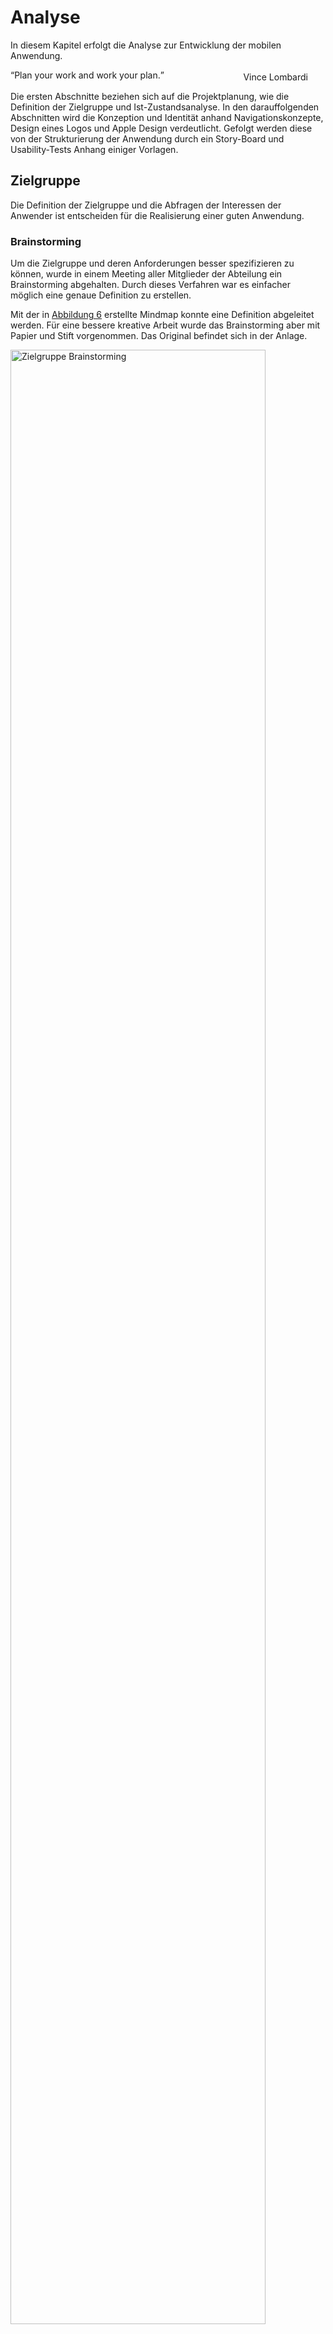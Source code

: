 # Analyse

In diesem Kapitel erfolgt die Analyse zur Entwicklung der mobilen Anwendung. 

<q>Plan your work and work your plan.</q>
<div style="text-align: right; margin-right: 2em; margin-top: -2em;">
    Vince Lombardi
</div>

Die ersten Abschnitte beziehen sich auf die Projektplanung, wie die Definition der Zielgruppe und Ist-Zustandsanalyse. In den darauffolgenden Abschnitten wird die Konzeption und Identität anhand Navigationskonzepte, Design eines Logos und Apple Design verdeutlicht. Gefolgt werden diese von der Strukturierung der Anwendung durch ein Story-Board und Usability-Tests Anhang einiger Vorlagen.

## Zielgruppe

Die Definition der Zielgruppe und die Abfragen der Interessen der Anwender ist entscheiden für die Realisierung einer guten Anwendung.

### Brainstorming

Um die Zielgruppe und deren Anforderungen besser spezifizieren zu können, wurde in einem Meeting aller Mitglieder der Abteilung ein Brainstorming abgehalten. Durch dieses Verfahren war es einfacher möglich eine genaue Definition zu erstellen.

Mit der in <a href="#zielgruppe-brainstorming">Abbildung 6</a> erstellte Mindmap konnte eine Definition abgeleitet werden. Für eine bessere kreative Arbeit wurde das Brainstorming aber mit Papier und Stift vorgenommen. Das Original befindet sich in der Anlage.

<div class="figure" id="zielgruppe-brainstorming">
	<img src="http://up.frubar.net/1756/zielgruppe-brainstorming.svg" alt="Zielgruppe Brainstorming" width="90%" />
	<p>Brainstorming mit und über die Zielgruppe</p>
</div>


### Definition

Die Zielgruppe für das Projekt umfasst Mitarbeiter einer IT Abteilung. Diese Mitarbeiter sind erfahrene IT Administratoren für die Betriebssysteme Linux und Windows. Sie sind vertraut mit der Handhabung eines Smartphones, insbesondere iPhones.

Den Benutzern ist die Verwendung von virtuellen Servern in einer Cloud-Landschaft bekannt. Die Technologie libvirt und Linux KVM im Zusammenhang mit Hardware-Virtualisierung ist ein Begriff.

## Ist-Zustandsanalyse



## Alternative Anwendungen

## Konzeption
Design, Bildschirmgröße, Apple iOS, iPhone
Navigation innerhalb einer Anwendung

## Identität
Introducing your app, Logo, Aussehen

## Strukturierung
Story Board

## Usability-Tests
Planung, Ergebnis von Usability Tests